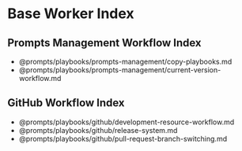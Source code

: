 # Base Worker Index

## Prompts Management Workflow Index

* @prompts/playbooks/prompts-management/copy-playbooks.md
* @prompts/playbooks/prompts-management/current-version-workflow.md

## GitHub Workflow Index

* @prompts/playbooks/github/development-resource-workflow.md
* @prompts/playbooks/github/release-system.md
* @prompts/playbooks/github/pull-request-branch-switching.md
